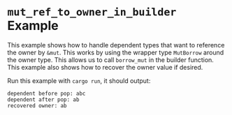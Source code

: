# `mut_ref_to_owner_in_builder` Example

This example shows how to handle dependent types that want to reference the
owner by `&mut`. This works by using the wrapper type `MutBorrow` around the
owner type. This allows us to call `borrow_mut` in the builder function. This
example also shows how to recover the owner value if desired.

Run this example with `cargo run`, it should output:

```
dependent before pop: abc
dependent after pop: ab
recovered owner: ab
```